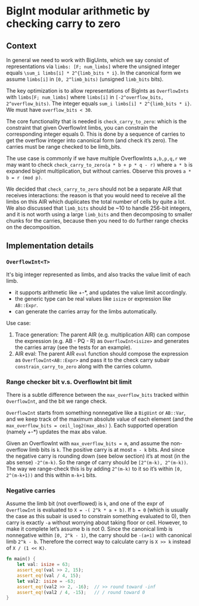 # BigInt modular arithmetic by checking carry to zero

## Context

In general we need to work with BigUints, which we say consist of representations via `limbs: [F; num_limbs]` where the unsigned integer equals `\sum_i limbs[i] * 2^{limb_bits * i}`. In the canonical form we assume `limbs[i]` in `[0, 2^limb_bits)` (unsigned `limb_bits` bits). 

The key optimization is to allow representations of BigInts as `OverflowInts` with `limbs[F; num_limbs]`
where `limbs[i]` in `[-2^overflow_bits, 2^overflow_bits)`.
The integer equals `sum_i limbs[i] * 2^{limb_bits * i}`. We must have `overflow_bits < 30`. 

The core functionality that is needed is `check_carry_to_zero`: which is the constraint that given OverflowInt limbs, you can constrain the corresponding integer equals 0. This is done by a sequence of carries to get the overflow integer into canonical form (and check it’s zero). The carries must be range checked to be limb_bits. 

The use case is commonly if we have multiple OverflowInts `a,b,p,q,r` we may want to check 
`check_carry_to_zero(a * b + p * q - r)` where `a * b` is expanded bigint multiplication, but without carries. Observe this proves `a * b = r (mod p)`. 

We decided that `check_carry_to_zero` should not be a separate AIR that receives interactions:
the reason is that you would need to receive all the limbs on this AIR which duplicates the total number of cells by quite a lot. 
We also discussed that `limb_bits` should be ~10 to handle 256-bit integers, and it is not worth using a large `limb_bits` and then decomposing to smaller chunks for the carries, because then you need to do further range checks on the decomposition.

## Implementation details

### `OverflowInt<T>`

It's big integer represented as limbs, and also tracks the value limit of each limb.
- it supports arithmetic like +-*, and updates the value limit accordingly.
- the generic type can be real values like `isize` or expression like `AB::Expr`.
- can generate the carries array for the limbs automatically.

Use case:

1. Trace generation: The parent AIR (e.g. multiplication AIR) can compose the expression (e.g. AB - PQ - R) as `OverflowInt<isize>` and generates the carries array (see the tests for an example).
1. AIR eval: The parent AIR `eval` function should compose the expression as `OverflowInt<AB::Expr>` and pass it to the check carry subair `constrain_carry_to_zero` along with the carries column.

### Range checker bit v.s. OverflowInt bit limit

There is a subtle difference between the `max_overflow_bits` tracked within `OverflowInt`, and the bit we range check.

`OverflowInt` starts from something nonnegative like a `BigUint` or `AB::Var`,
and we keep track of the maximum absolute value of each element (and the `max_overflow_bits = ceil_log2(max_abs)` ).
Each supported operation (namely +-*) updates the max abs value.

Given an OverflowInt with `max_overflow_bits = m`, and assume the non-overflow limb bits is `k`.
The positive carry is at most `m - k` bits. And since the negative carry is rounding down (see below section) it’s at most (in the abs sense) `-2^(m-k)`.
So the range of carry should be `[2^(m-k), 2^(m-k))`. The way we range-check this is by adding `2^(m-k)` to it so it’s within `[0, 2^(m-k+1))` and this within `m-k+1` bits.

### Negative carries

Assume the limb bit (not overflowed) is `k`, and one of the expr of `OverflowInt` is evaluated to `X = -( 2^k * a + b)`.
If `b = 0` (which is usually the case as this subair is used to constrain something evaluated to 0), then carry is exactly `-a` without worrying about taking floor or ceil.
However, to make it complete let’s assume b is not 0. Since the canonical limb is nonnegative within `[0, 2^k - 1)`,
the carry should be `-(a+1)` with canonical limb `2^k - b`. 
Therefore the correct way to calculate carry is `X >> k` instead of `X / (1 << K)`. 

```Rust
fn main() {
    let val: isize = 63;
    assert_eq!(val >> 2, 15);
    assert_eq!(val / 4, 15);
    let val2: isize = -63;
    assert_eq!(val2 >> 2, -16);  // >> round toward -inf
    assert_eq!(val2 / 4, -15);   // / round toward 0
}
```
